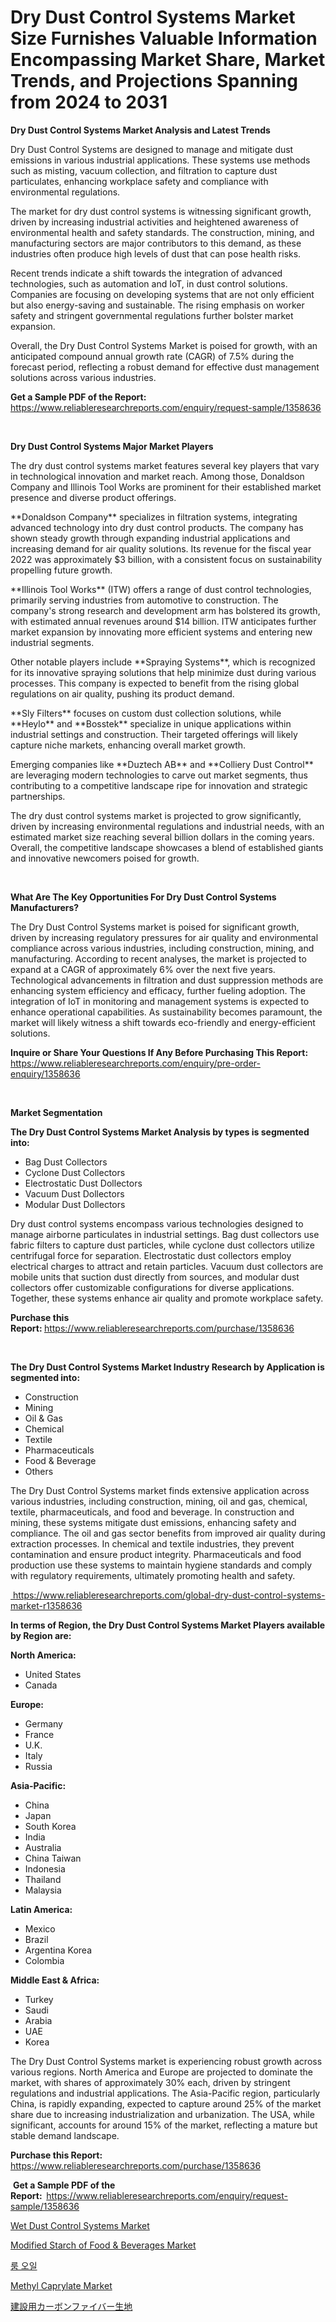 <p><h1>Dry Dust Control Systems Market Size Furnishes Valuable Information Encompassing Market Share, Market Trends, and Projections Spanning from 2024 to 2031</h1></p><p><strong>Dry Dust Control Systems Market Analysis and Latest Trends</strong></p>
<p><p>Dry Dust Control Systems are designed to manage and mitigate dust emissions in various industrial applications. These systems use methods such as misting, vacuum collection, and filtration to capture dust particulates, enhancing workplace safety and compliance with environmental regulations. </p><p>The market for dry dust control systems is witnessing significant growth, driven by increasing industrial activities and heightened awareness of environmental health and safety standards. The construction, mining, and manufacturing sectors are major contributors to this demand, as these industries often produce high levels of dust that can pose health risks. </p><p>Recent trends indicate a shift towards the integration of advanced technologies, such as automation and IoT, in dust control solutions. Companies are focusing on developing systems that are not only efficient but also energy-saving and sustainable. The rising emphasis on worker safety and stringent governmental regulations further bolster market expansion. </p><p>Overall, the Dry Dust Control Systems Market is poised for growth, with an anticipated compound annual growth rate (CAGR) of 7.5% during the forecast period, reflecting a robust demand for effective dust management solutions across various industries.</p></p>
<p><strong>Get a Sample PDF of the Report:&nbsp;</strong> <a href="https://www.reliableresearchreports.com/enquiry/request-sample/1358636">https://www.reliableresearchreports.com/enquiry/request-sample/1358636</a></p>
<p>&nbsp;</p>
<p><strong>Dry Dust Control Systems Major Market Players</strong></p>
<p><p>The dry dust control systems market features several key players that vary in technological innovation and market reach. Among those, Donaldson Company and Illinois Tool Works are prominent for their established market presence and diverse product offerings.</p><p>**Donaldson Company** specializes in filtration systems, integrating advanced technology into dry dust control products. The company has shown steady growth through expanding industrial applications and increasing demand for air quality solutions. Its revenue for the fiscal year 2022 was approximately $3 billion, with a consistent focus on sustainability propelling future growth.</p><p>**Illinois Tool Works** (ITW) offers a range of dust control technologies, primarily serving industries from automotive to construction. The company's strong research and development arm has bolstered its growth, with estimated annual revenues around $14 billion. ITW anticipates further market expansion by innovating more efficient systems and entering new industrial segments.</p><p>Other notable players include **Spraying Systems**, which is recognized for its innovative spraying solutions that help minimize dust during various processes. This company is expected to benefit from the rising global regulations on air quality, pushing its product demand.</p><p>**Sly Filters** focuses on custom dust collection solutions, while **Heylo** and **Bosstek** specialize in unique applications within industrial settings and construction. Their targeted offerings will likely capture niche markets, enhancing overall market growth.</p><p>Emerging companies like **Duztech AB** and **Colliery Dust Control** are leveraging modern technologies to carve out market segments, thus contributing to a competitive landscape ripe for innovation and strategic partnerships.</p><p>The dry dust control systems market is projected to grow significantly, driven by increasing environmental regulations and industrial needs, with an estimated market size reaching several billion dollars in the coming years. Overall, the competitive landscape showcases a blend of established giants and innovative newcomers poised for growth.</p></p>
<p>&nbsp;</p>
<p><strong>What Are The Key Opportunities For Dry Dust Control Systems Manufacturers?</strong></p>
<p><p>The Dry Dust Control Systems market is poised for significant growth, driven by increasing regulatory pressures for air quality and environmental compliance across various industries, including construction, mining, and manufacturing. According to recent analyses, the market is projected to expand at a CAGR of approximately 6% over the next five years. Technological advancements in filtration and dust suppression methods are enhancing system efficiency and efficacy, further fueling adoption. The integration of IoT in monitoring and management systems is expected to enhance operational capabilities. As sustainability becomes paramount, the market will likely witness a shift towards eco-friendly and energy-efficient solutions.</p></p>
<p><strong>Inquire or Share Your Questions If Any Before Purchasing This Report:</strong> <a href="https://www.reliableresearchreports.com/enquiry/pre-order-enquiry/1358636">https://www.reliableresearchreports.com/enquiry/pre-order-enquiry/1358636</a></p>
<p>&nbsp;</p>
<p><strong>Market Segmentation</strong></p>
<p><strong>The Dry Dust Control Systems Market Analysis by types is segmented into:</strong></p>
<p><ul><li>Bag Dust Collectors</li><li>Cyclone Dust Collectors</li><li>Electrostatic Dust Dollectors</li><li>Vacuum Dust Dollectors</li><li>Modular Dust Dollectors</li></ul></p>
<p><p>Dry dust control systems encompass various technologies designed to manage airborne particulates in industrial settings. Bag dust collectors use fabric filters to capture dust particles, while cyclone dust collectors utilize centrifugal force for separation. Electrostatic dust collectors employ electrical charges to attract and retain particles. Vacuum dust collectors are mobile units that suction dust directly from sources, and modular dust collectors offer customizable configurations for diverse applications. Together, these systems enhance air quality and promote workplace safety.</p></p>
<p><strong>Purchase this Report:&nbsp;</strong><a href="https://www.reliableresearchreports.com/purchase/1358636">https://www.reliableresearchreports.com/purchase/1358636</a></p>
<p>&nbsp;</p>
<p><strong>The Dry Dust Control Systems Market Industry Research by Application is segmented into:</strong></p>
<p><ul><li>Construction</li><li>Mining</li><li>Oil & Gas</li><li>Chemical</li><li>Textile</li><li>Pharmaceuticals</li><li>Food & Beverage</li><li>Others</li></ul></p>
<p><p>The Dry Dust Control Systems market finds extensive application across various industries, including construction, mining, oil and gas, chemical, textile, pharmaceuticals, and food and beverage. In construction and mining, these systems mitigate dust emissions, enhancing safety and compliance. The oil and gas sector benefits from improved air quality during extraction processes. In chemical and textile industries, they prevent contamination and ensure product integrity. Pharmaceuticals and food production use these systems to maintain hygiene standards and comply with regulatory requirements, ultimately promoting health and safety.</p></p>
<p><a href="https://www.reliableresearchreports.com/global-dry-dust-control-systems-market-r1358636">&nbsp;https://www.reliableresearchreports.com/global-dry-dust-control-systems-market-r1358636</a></p>
<p><strong>In terms of Region, the Dry Dust Control Systems Market Players available by Region are:</strong></p>
<p>
    <p> <strong> North America: </strong>
        <ul>
            <li>United States</li>
            <li>Canada</li>
        </ul>
        </p> 
    <p> <strong> Europe: </strong>
        <ul>
            <li>Germany</li>
            <li>France</li>
            <li>U.K.</li>
            <li>Italy</li>
            <li>Russia</li>
        </ul>
        </p> 
    <p> <strong> Asia-Pacific: </strong>
        <ul>
            <li>China</li>
            <li>Japan</li>
            <li>South Korea</li>
            <li>India</li>
            <li>Australia</li>
            <li>China Taiwan</li>
            <li>Indonesia</li>
            <li>Thailand</li>
            <li>Malaysia</li>
        </ul>
        </p> 
    <p> <strong> Latin America: </strong>
        <ul>
            <li>Mexico</li>
            <li>Brazil</li>
            <li>Argentina Korea</li>
            <li>Colombia</li>
        </ul>
        </p> 
    <p> <strong> Middle East & Africa: </strong>
        <ul>
            <li>Turkey</li>
            <li>Saudi</li>
            <li>Arabia</li>
            <li>UAE</li>
            <li>Korea</li>
        </ul>
    </p>
    </p>
<p><p>The Dry Dust Control Systems market is experiencing robust growth across various regions. North America and Europe are projected to dominate the market, with shares of approximately 30% each, driven by stringent regulations and industrial applications. The Asia-Pacific region, particularly China, is rapidly expanding, expected to capture around 25% of the market share due to increasing industrialization and urbanization. The USA, while significant, accounts for around 15% of the market, reflecting a mature but stable demand landscape.</p></p>
<p><strong>Purchase this Report: </strong><a href="https://www.reliableresearchreports.com/purchase/1358636">https://www.reliableresearchreports.com/purchase/1358636</a></p>
<p>&nbsp;<strong>Get a Sample PDF of the Report:&nbsp;&nbsp;</strong><a href="https://www.reliableresearchreports.com/enquiry/request-sample/1358636">https://www.reliableresearchreports.com/enquiry/request-sample/1358636</a></p>
<p><strong></strong></p>
<p><p><a href="https://github.com/mharielmesa/Market-Research-Report-List-5/blob/main/wet-dust-control-systems-market.md">Wet Dust Control Systems Market</a></p><p><a href="https://github.com/MatthewHernandez403/Market-Research-Report-List-1/blob/main/modified-starch-of-food-beverages-market.md">Modified Starch of Food & Beverages Market</a></p><p><a href="https://medium.com/@zlpjbqkb72/%EC%84%B8%EA%B3%84-loom-oil-market-%EC%9D%80-2024%EC%97%90%EC%84%9C-2031%EB%A1%9C-%EC%97%B0%ED%8F%89%EA%B7%A0-%EC%A6%9D%EA%B0%80%EC%9C%A8%EC%9D%84-%EB%B3%B4%EC%9D%BC-%EA%B2%83%EC%9C%BC%EB%A1%9C-%EC%98%88%EC%83%81%EB%90%A9%EB%8B%88%EB%8B%A4-6191802bd6a9">룸 오일</a></p><p><a href="https://issuu.com/reportprime-2/docs/methyl-caprylate-market-size-2030.p_e2bc81fc16672d">Methyl Caprylate Market</a></p><p><a href="https://medium.com/@billyarton5656871/construction-carbon-fiber-fabric-market-%E3%81%AE%E3%82%B0%E3%83%AD%E3%83%BC%E3%83%90%E3%83%AB%E5%B8%82%E5%A0%B4%E6%A6%82%E8%A6%81%E3%81%AF-%E4%B8%96%E7%95%8C%E3%81%8A%E3%82%88%E3%81%B3%E4%B8%BB%E8%A6%81%E5%B8%82%E5%A0%B4%E3%81%AB%E3%81%8A%E3%81%91%E3%82%8B%E6%A5%AD%E7%95%8C%E3%81%AB%E5%BD%B1%E9%9F%BF%E3%82%92%E4%B8%8E%E3%81%88%E3%82%8B%E4%B8%BB%E8%A6%81%E3%81%AA%E3%83%88%E3%83%AC%E3%83%B3%E3%83%89%E3%81%AB%E3%81%A4%E3%81%84%E3%81%A6-%E7%8B%AC%E8%87%AA%E3%81%AE%E8%A6%96%E7%82%B9%E3%82%92%E6%8F%90%E4%BE%9B%E3%81%97%E3%81%BE%E3%81%99-4ccd9a66c6be">建設用カーボンファイバー生地</a></p></p>